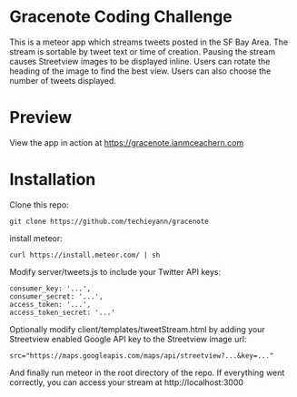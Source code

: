 # Gracenote Coding Challenge
This is a meteor app which streams tweets posted in the SF Bay Area. The stream is sortable by tweet text or time of creation. Pausing the stream causes Streetview images to be displayed inline. Users can rotate the heading of the image to find the best view. Users can also choose the number of tweets displayed.

# Preview
View the app in action at https://gracenote.ianmceachern.com

# Installation
Clone this repo:

```
git clone https://github.com/techieyann/gracenote
```

install meteor: 

```
curl https://install.meteor.com/ | sh 
```

Modify server/tweets.js to include your Twitter API keys:

```
consumer_key: '...',
consumer_secret: '...',
access_token: '...',
access_token_secret: '...'
```

Optionally modify client/templates/tweetStream.html by adding your Streetview enabled Google API key to the Streetview image url:
```
src="https://maps.googleapis.com/maps/api/streetview?...&key=..."
```

And finally run meteor in the root directory of the repo. If everything went correctly, you can access your stream at http://localhost:3000